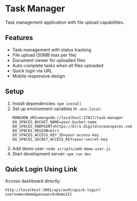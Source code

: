 # Task Manager

Task management application with file upload capabilities.

## Features

- Task management with status tracking
- File upload (50MB max per file)
- Document viewer for uploaded files
- Auto-complete tasks when all files uploaded
- Quick login via URL
- Mobile responsive design

## Setup

1. Install dependencies: `npm install`
2. Set up environment variables in `.env.local`:
   ```
   MONGODB_URI=mongodb://localhost:27017/task-manager
   DO_SPACES_BUCKET_NAME=your-bucket-name
   DO_SPACES_ENDPOINT=https://blr1.digitaloceanspaces.com
   DO_SPACES_REGION=blr1
   DO_SPACES_ACCESS_KEY_ID=your-access-key
   DO_SPACES_SECRET_ACCESS_KEY=your-secret-key
   ```
3. Add demo user: `node scripts/add-demo-user.js`
4. Start development server: `npm run dev`

## Quick Login Using Link

Access dashboard directly:

```
http://localhost:3001/api/auth/quick-login?username=demo&password=demo123
```
